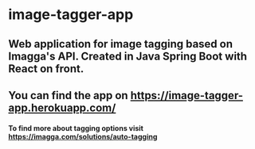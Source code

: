 # image-tagger-app

## Web application for image tagging based on Imagga's API. Created in Java Spring Boot with React on front. 

## You can find the app on https://image-tagger-app.herokuapp.com/

#### To find more about tagging options visit https://imagga.com/solutions/auto-tagging
